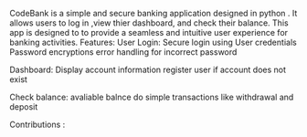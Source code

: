 CodeBank is a simple and secure banking application designed in python . It allows users to log in ,view thier dashboard, and check their balance. This app is designed to to provide a seamless and intuitive user experience for banking activities.
Features:
User Login:
Secure login  using User credentials 
Password encryptions 
error handling for incorrect password

Dashboard:
Display account information
register user if account does not exist

Check balance:
avaliable balnce 
do simple transactions like withdrawal and deposit

Contributions :


